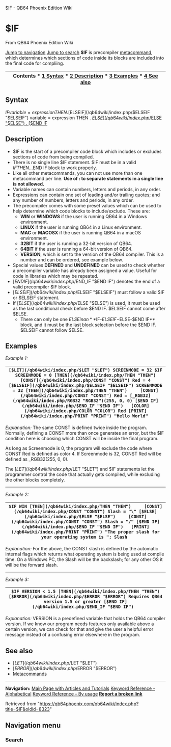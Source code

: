 


$IF - QB64 Phoenix Edition Wiki








# $IF



From QB64 Phoenix Edition Wiki



[Jump to navigation](#mw-head)
[Jump to search](#searchInput)
**$IF** is precompiler [metacommand](/qb64wiki/index.php/Metacommand "Metacommand"), which determines which sections of code inside its blocks are included into the final code for compliing.


  






| Contents * [1 Syntax](#Syntax) * [2 Description](#Description) * [3 Examples](#Examples) * [4 See also](#See_also) |
| --- |


## Syntax


$IF variable = expression THEN
.
[$ELSEIF](/qb64wiki/index.php/$ELSEIF "$ELSEIF") variable = expression THEN
.
[$ELSE](/qb64wiki/index.php/$ELSE "$ELSE")
.
[$END IF](/qb64wiki/index.php/$END_IF "$END IF")
  




## Description


* $IF is the start of a precompiler code block which includes or excludes sections of code from being compiled.
* There is no single line $IF statement. $IF must be in a valid $IF THEN...$END IF block to work properly.
* Like all other metacommands, you can not use more than one metacommand per line. **Use of : to separate statements in a single line is not allowed.**
* Variable names can contain numbers, letters and periods, in any order.
* Expressions can contain one set of leading and/or trailing quotes; and any number of numbers, letters and periods, in any order.
* The precompiler comes with some preset values which can be used to help determine which code blocks to include/exclude. These are:
	+ **WIN** or **WINDOWS** if the user is running QB64 in a Windows environment.
	+ **LINUX** if the user is running QB64 in a Linux environment.
	+ **MAC** or **MACOSX** if the user is running QB64 in a macOS environment.
	+ **32BIT** if the user is running a 32-bit version of QB64.
	+ **64BIT** if the user is running a 64-bit version of QB64.
	+ **VERSION**, which is set to the version of the QB64 compiler. This is a number and can be ordered, see example below.
* Special values **DEFINED** and **UNDEFINED** can be used to check whether a precompiler variable has already been assigned a value. Useful for code in libraries which may be repeated.
* [$END IF](/qb64wiki/index.php/$END_IF "$END IF") denotes the end of a valid precompiler $IF block.
* [$ELSEIF](/qb64wiki/index.php/$ELSEIF "$ELSEIF") must follow a valid $IF or $ELSEIF statement.
* If [$ELSE](/qb64wiki/index.php/$ELSE "$ELSE") is used, it must be used as the last conditional check before $END IF. $ELSEIF cannot come after $ELSE.
	+ There can only be one $ELSE in an **$IF-$ELSEIF-$ELSE-$END IF** block, and it must be the last block selection before the $END IF. $ELSEIF cannot follow $ELSE.


  




## Examples


*Example 1:*





| ``` [$LET](/qb64wiki/index.php/$LET "$LET") SCREENMODE = 32 $IF SCREENMODE = 0 [THEN](/qb64wiki/index.php/THEN "THEN")     [CONST](/qb64wiki/index.php/CONST "CONST") Red = 4 [$ELSEIF](/qb64wiki/index.php/$ELSEIF "$ELSEIF") SCREENMODE = 32 [THEN](/qb64wiki/index.php/THEN "THEN")     [CONST](/qb64wiki/index.php/CONST "CONST") Red = [_RGB32](/qb64wiki/index.php/RGB32 "RGB32")(255, 0, 0) [$END IF](/qb64wiki/index.php/$END_IF "$END IF")   [COLOR](/qb64wiki/index.php/COLOR "COLOR") Red [PRINT](/qb64wiki/index.php/PRINT "PRINT") "Hello World"  ``` |
| --- |


*Explanation:* The same CONST is defined twice inside the program. Normally, defining a CONST more than once generates an error, but the $IF condition here is choosing which CONST will be inside the final program.


As long as Screenmode is 0, the program will exclude the code where CONST Red is defined as color 4. If Screenmode is 32, CONST Red will be defined as \_RGB32(255, 0, 0).


The [$LET](/qb64wiki/index.php/$LET "$LET") and $IF statements let the programmer control the code that actually gets compiled, while excluding the other blocks completely.


  






---


*Example 2:*





| ``` $IF WIN [THEN](/qb64wiki/index.php/THEN "THEN")     [CONST](/qb64wiki/index.php/CONST "CONST") Slash = "\" [$ELSE](/qb64wiki/index.php/$ELSE "$ELSE")     [CONST](/qb64wiki/index.php/CONST "CONST") Slash = "/" [$END IF](/qb64wiki/index.php/$END_IF "$END IF")   [PRINT](/qb64wiki/index.php/PRINT "PRINT") "The proper slash for your operating system is "; Slash  ``` |
| --- |


*Explanation:* For the above, the CONST slash is defined by the automatic internal flags which returns what operating system is being used at compile time. On a Windows PC, the Slash will be the backslash; for any other OS it will be the forward slash.


  






---


*Example 3:*





| ``` $IF VERSION < 1.5 [THEN](/qb64wiki/index.php/THEN "THEN")     [$ERROR](/qb64wiki/index.php/$ERROR "$ERROR") Requires QB64 version 1.5 or greater [$END IF](/qb64wiki/index.php/$END_IF "$END IF")   ``` |
| --- |


*Explanation:* VERSION is a predefined variable that holds the QB64 compiler version. If we know our program needs features only available above a certain version, we can check for that and give the user a helpful error message instead of a confusing error elsewhere in the program.


  




## See also


* [$LET](/qb64wiki/index.php/$LET "$LET")
* [$ERROR](/qb64wiki/index.php/$ERROR "$ERROR")
* [Metacommands](/qb64wiki/index.php/Metacommand "Metacommand")


  






---


**Navigation:**
[Main Page with Articles and Tutorials](/qb64wiki/index.php/Main_Page "Main Page")
[Keyword Reference - Alphabetical](/qb64wiki/index.php/Keyword_Reference_-_Alphabetical "Keyword Reference - Alphabetical")
[Keyword Reference - By usage](/qb64wiki/index.php/Keyword_Reference_-_By_usage "Keyword Reference - By usage")
**[Report a broken link](https://qb64phoenix.com/forum/showthread.php?tid=2800)**  





Retrieved from "<https://qb64phoenix.com/qb64wiki/index.php?title=$IF&oldid=8323>"




## Navigation menu








### Search





















